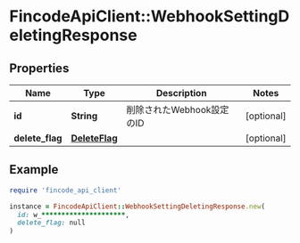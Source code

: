 # FincodeApiClient::WebhookSettingDeletingResponse

## Properties

| Name | Type | Description | Notes |
| ---- | ---- | ----------- | ----- |
| **id** | **String** | 削除されたWebhook設定のID | [optional] |
| **delete_flag** | [**DeleteFlag**](DeleteFlag.md) |  | [optional] |

## Example

```ruby
require 'fincode_api_client'

instance = FincodeApiClient::WebhookSettingDeletingResponse.new(
  id: w_*********************,
  delete_flag: null
)
```

